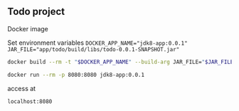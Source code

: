## Todo project

Docker image

Set environment variables
`DOCKER_APP_NAME="jdk8-app:0.0.1"`
`JAR_FILE="app/todo/build/libs/todo-0.0.1-SNAPSHOT.jar"`

```bash
docker build --rm -t "$DOCKER_APP_NAME" --build-arg JAR_FILE="$JAR_FILE" -f docker/Dockerfile .
```

```bash
docker run --rm -p 8080:8080 jdk8-app:0.0.1
```

access at

`localhost:8080`
